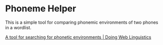 Phoneme Helper
==============

This is a simple tool for comparing phonemic environments of two phones in a 
wordlist.

<p><a title="A tool for searching for phonetic environments | Doing Web Linguistics" href="http://www.fileslip.net/blog/a-tool-for-searching-for-phonetic-environments/">A tool for searching for phonetic environments | Doing Web Linguistics</a></p>
